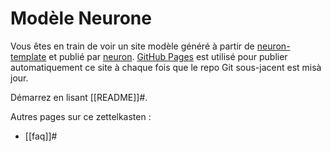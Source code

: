 # Modèle Neurone

Vous êtes en train de voir un site modèle généré à partir de [neuron-template](https://github.com/srid/neuron-template) et publié par [neuron](https://neuron.zettel.page/). [GitHub Pages](https://pages.github.com/) est utilisé pour publier automatiquement ce site à chaque fois que le repo Git sous-jacent est misà jour.

Démarrez en lisant [[README]]#.

Autres pages sur ce zettelkasten :

- [[faq]]#
